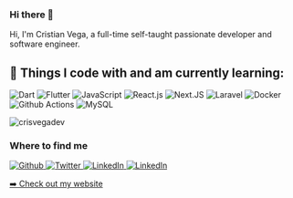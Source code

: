 ### Hi there 👋

<p>Hi, I'm Cristian Vega, a full-time self-taught passionate developer and software engineer.</p>

<h2>🚀 Things I code with and am currently learning:</h2>

![Dart](https://img.shields.io/badge/dart-0175C2.svg?style=for-the-badge&logo=dart&logoColor=white)
![Flutter](https://img.shields.io/badge/Flutter-02569B.svg?style=for-the-badge&logo=Flutter&logoColor=white)
![JavaScript](https://img.shields.io/badge/javascript-323330.svg?style=for-the-badge&logo=javascript&logoColor=%23F7DF1E)
![React.js](https://img.shields.io/badge/reactjs-09d9fe.svg?style=for-the-badge&logo=react&logoColor=FFFFFF)
![Next.JS](https://img.shields.io/badge/Next.JS-black?style=for-the-badge&logo=next.js&logoColor=white)
![Laravel](https://img.shields.io/badge/laravel-ff2d20.svg?style=for-the-badge&logo=laravel&logoColor=%23ffffff)
![Docker](https://img.shields.io/badge/docker-46a2f1.svg?style=for-the-badge&logo=docker&logoColor=%23ffffff)
![Github Actions](https://img.shields.io/badge/github%20actions-010101.svg?style=for-the-badge&logo=github&logoColor=%23ffffff)
![MySQL](https://img.shields.io/badge/mysql-black.svg?style=for-the-badge&logo=mysql&logoColor=white)

<img src="https://github-readme-stats.vercel.app/api?username=crisvegadev&show_icons=true&count_private=true&theme=dark" alt="crisvegadev" />

<h3>Where to find me</h3>
<p>
    <a href="https://github.com/crisvegadev" target="_blank">
        <img alt="Github" src="https://img.shields.io/badge/GitHub-%2312100E.svg?&style=for-the-badge&logo=Github&logoColor=white" />
    </a> 
    <a href="https://twitter.com/crisvegadev" target="_blank">
        <img alt="Twitter" src="https://img.shields.io/badge/twitter-%231DA1F2.svg?&style=for-the-badge&logo=twitter&logoColor=white" />
    </a> 
    <a href="https://www.linkedin.com/in/crisvegadev" target="_blank">
        <img alt="LinkedIn" src="https://img.shields.io/badge/linkedin-%230077B5.svg?&style=for-the-badge&logo=linkedin&logoColor=white" />
    </a>
    <a href="https://www.linkedin.com/in/crisvegadev" target="_blank">
        <img alt="LinkedIn" src="https://img.shields.io/badge/frontendmentor-ffffff.svg?&style=for-the-badge&logo=frontendmentor&logoColor=0077B5" />
    </a>
</p>
<p>
    <a href="https://crisvega.dev/">➡️ Check out my website</a>
</p>
